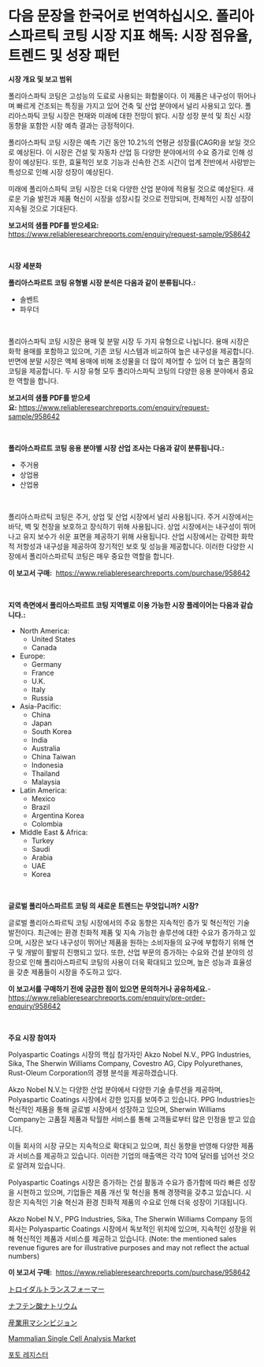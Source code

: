 <p><h1>다음 문장을 한국어로 번역하십시오. 폴리아스파르틱 코팅 시장 지표 해독: 시장 점유율, 트렌드 및 성장 패턴</h1></p><p><strong>시장 개요 및 보고 범위</strong></p>
<p><p>폴리아스파틱 코팅은 고성능의 도료로 사용되는 화합물이다. 이 제품은 내구성이 뛰어나며 빠르게 건조되는 특징을 가지고 있어 건축 및 산업 분야에서 널리 사용되고 있다. 폴리아스파틱 코팅 시장은 현재와 미래에 대한 전망이 밝다. 시장 성장 분석 및 최신 시장 동향을 포함한 시장 예측 결과는 긍정적이다.</p><p>폴리아스파틱 코팅 시장은 예측 기간 동안 10.2%의 연평균 성장률(CAGR)을 보일 것으로 예상된다. 이 시장은 건설 및 자동차 산업 등 다양한 분야에서의 수요 증가로 인해 성장이 예상된다. 또한, 효율적인 보호 기능과 신속한 건조 시간이 업계 전반에서 사랑받는 특성으로 인해 시장 성장이 예상된다.</p><p>미래에 폴리아스파틱 코팅 시장은 더욱 다양한 산업 분야에 적용될 것으로 예상된다. 새로운 기술 발전과 제품 혁신이 시장을 성장시킬 것으로 전망되며, 전체적인 시장 성장이 지속될 것으로 기대된다.</p></p>
<p><strong>보고서의 샘플 PDF를 받으세요:</strong> <a href="https://www.reliableresearchreports.com/enquiry/request-sample/958642">https://www.reliableresearchreports.com/enquiry/request-sample/958642</a></p>
<p>&nbsp;</p>
<p><strong>시장 세분화</strong></p>
<p><strong>폴리아스파르트 코팅 유형별 시장 분석은 다음과 같이 분류됩니다.:</strong></p>
<p><ul><li>솔벤트</li><li>파우더</li></ul></p>
<p>&nbsp;</p>
<p><p>폴리아스파틱 코팅 시장은 용매 및 분말 시장 두 가지 유형으로 나뉩니다. 용매 시장은 화학 용매를 포함하고 있으며, 기존 코팅 시스템과 비교하여 높은 내구성을 제공합니다. 반면에 분말 시장은 액체 용매에 비해 조성물을 더 많이 제어할 수 있어 더 높은 품질의 코팅을 제공합니다. 두 시장 유형 모두 폴리아스파틱 코팅의 다양한 응용 분야에서 중요한 역할을 합니다.</p></p>
<p><strong>보고서의 샘플 PDF를 받으세요:</strong>&nbsp;<a href="https://www.reliableresearchreports.com/enquiry/request-sample/958642">https://www.reliableresearchreports.com/enquiry/request-sample/958642</a></p>
<p>&nbsp;</p>
<p><strong> 폴리아스파르트 코팅 응용 분야별 시장 산업 조사는 다음과 같이 분류됩니다.:</strong></p>
<p><ul><li>주거용</li><li>상업용</li><li>산업용</li></ul></p>
<p>&nbsp;</p>
<p><p>폴리아스파르틱 코팅은 주거, 상업 및 산업 시장에서 널리 사용됩니다. 주거 시장에서는 바닥, 벽 및 천장을 보호하고 장식하기 위해 사용됩니다. 상업 시장에서는 내구성이 뛰어나고 유지 보수가 쉬운 표면을 제공하기 위해 사용됩니다. 산업 시장에서는 강력한 화학적 저항성과 내구성을 제공하여 장기적인 보호 및 성능을 제공합니다. 이러한 다양한 시장에서 폴리아스파르틱 코팅은 매우 중요한 역할을 합니다.</p></p>
<p><strong>이 보고서 구매:</strong>&nbsp; <a href="https://www.reliableresearchreports.com/purchase/958642">https://www.reliableresearchreports.com/purchase/958642</a></p>
<p>&nbsp;</p>
<p><strong>지역 측면에서 폴리아스파르트 코팅 지역별로 이용 가능한 시장 플레이어는 다음과 같습니다.:</strong></p>
<p><ul>
    <li>
        North America:
        <ul>
            <li>United States</li>
            <li>Canada</li>
        </ul>
    </li>
    <li>
        Europe:
        <ul>
            <li>Germany</li>
            <li>France</li>
            <li>U.K.</li>
            <li>Italy</li>
            <li>Russia</li>
        </ul>
    </li>
    <li>
        Asia-Pacific:
        <ul>
            <li>China</li>
            <li>Japan</li>
            <li>South Korea</li>
            <li>India</li>
            <li>Australia</li>
            <li>China Taiwan</li>
            <li>Indonesia</li>
            <li>Thailand</li>
            <li>Malaysia</li>
        </ul>
    </li>
    <li>
        Latin America:
        <ul>
            <li>Mexico</li>
            <li>Brazil</li>
            <li>Argentina Korea</li>
            <li>Colombia</li>
        </ul>
    </li>
    <li>
        Middle East & Africa:
        <ul>
            <li>Turkey</li>
            <li>Saudi</li>
            <li>Arabia</li>
            <li>UAE</li>
            <li>Korea</li>
        </ul>
    </li>
    </ul></p>
<p>&nbsp;</p>
<p><strong>글로벌 폴리아스파르트 코팅 의 새로운 트렌드는 무엇입니까? 시장?</strong></p>
<p><p>글로벌 폴리아스파르틱 코팅 시장에서의 주요 동향은 지속적인 증가 및 혁신적인 기술 발전이다. 최근에는 환경 친화적 제품 및 지속 가능한 솔루션에 대한 수요가 증가하고 있으며, 시장은 보다 내구성이 뛰어난 제품을 원하는 소비자들의 요구에 부합하기 위해 연구 및 개발이 활발히 진행되고 있다. 또한, 산업 부문의 증가하는 수요와 건설 분야의 성장으로 인해 폴리아스파르틱 코팅의 사용이 더욱 확대되고 있으며, 높은 성능과 효율성을 갖춘 제품들이 시장을 주도하고 있다.</p></p>
<p><strong>이 보고서를 구매하기 전에 궁금한 점이 있으면 문의하거나 공유하세요.</strong>- <a href="https://www.reliableresearchreports.com/enquiry/pre-order-enquiry/958642">https://www.reliableresearchreports.com/enquiry/pre-order-enquiry/958642</a></p>
<p>&nbsp;</p>
<p><strong>주요 시장 참여자</strong></p>
<p><p>Polyaspartic Coatings 시장의 핵심 참가자인 Akzo Nobel N.V., PPG Industries, Sika, The Sherwin Williams Company, Covestro AG, Cipy Polyurethanes, Rust-Oleum Corporation의 경쟁 분석을 제공하겠습니다. </p><p>Akzo Nobel N.V.는 다양한 산업 분야에서 다양한 기술 솔루션을 제공하며, Polyaspartic Coatings 시장에서 강한 입지를 보여주고 있습니다. PPG Industries는 혁신적인 제품을 통해 글로벌 시장에서 성장하고 있으며, Sherwin Williams Company는 고품질 제품과 탁월한 서비스를 통해 고객들로부터 많은 인정을 받고 있습니다. </p><p>이들 회사의 시장 규모는 지속적으로 확대되고 있으며, 최신 동향을 반영해 다양한 제품과 서비스를 제공하고 있습니다. 이러한 기업의 매출액은 각각 10억 달러를 넘어선 것으로 알려져 있습니다. </p><p>Polyaspartic Coatings 시장은 증가하는 건설 활동과 수요가 증가함에 따라 빠른 성장을 시현하고 있으며, 기업들은 제품 개선 및 혁신을 통해 경쟁력을 갖추고 있습니다. 시장은 지속적인 기술 혁신과 환경 친화적 제품의 수요로 인해 더욱 성장이 기대됩니다. </p><p>Akzo Nobel N.V., PPG Industries, Sika, The Sherwin Williams Company 등의 회사는 Polyaspartic Coatings 시장에서 독보적인 위치에 있으며, 지속적인 성장을 위해 혁신적인 제품과 서비스를 제공하고 있습니다. (Note: the mentioned sales revenue figures are for illustrative purposes and may not reflect the actual numbers)</p></p>
<p><strong>이 보고서 구매:</strong>&nbsp;&nbsp;<a href="https://www.reliableresearchreports.com/purchase/958642">https://www.reliableresearchreports.com/purchase/958642</a></p>
<p><p><a href="https://github.com/zjkmgcs938405/Market-Research-Report-List-1/blob/main/2030813191896.md">トロイダルトランスフォーマー</a></p><p><a href="https://medium.com/@mares423/%E3%83%8A%E3%83%95%E3%83%86%E3%83%B3%E9%85%B8%E3%83%8A%E3%83%88%E3%83%AA%E3%82%A6%E3%83%A0%E5%B8%82%E5%A0%B4%E3%81%AE%E5%88%86%E6%9E%90%E3%81%A82024%E5%B9%B4%E3%81%8B%E3%82%892031%E5%B9%B4%E3%81%BE%E3%81%A7%E3%81%AE%E3%82%B5%E3%82%A4%E3%82%BA%E4%BA%88%E6%B8%AC-1aac09777498">ナフテン酸ナトリウム</a></p><p><a href="https://medium.com/@gregoriookeefe2023/%E7%94%A3%E6%A5%AD%E7%94%A8%E7%94%BB%E5%83%8F%E5%87%A6%E7%90%86%E5%B8%82%E5%A0%B4%E3%81%AE%E8%A6%8F%E6%A8%A1-cagr-%E3%83%88%E3%83%AC%E3%83%B3%E3%83%892024-2030-a92d4c565d75">産業用マシンビジョン</a></p><p><a href="https://issuu.com/reportprime-2/docs/mammalian-single-cell-analysis-market-size-2030.pp">Mammalian Single Cell Analysis Market</a></p><p><a href="https://github.com/vsnao330707/Market-Research-Report-List-1/blob/main/1774072191651.md">포토 레지스터</a></p></p>
